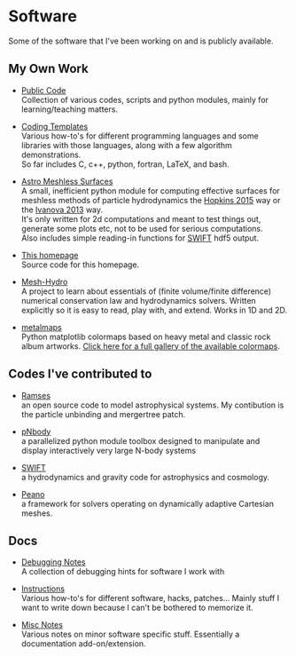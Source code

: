 # Software


Some of the software that I've been working on and is publicly available.





## My Own Work

<!-- 
To make a new line just use a line break, not a new paragraph, add 2 empty 
spaces after the top line. E.g.
- [Link Name](address)<space><space>
  Your text here. 
-->

-   [Public Code](https://github.com/mladenivkovic/published_thingies)  
    Collection of various codes, scripts and python modules, mainly for learning/teaching matters.

-   [Coding Templates](https://github.com/mladenivkovic/coding_templates)  
    Various how-to's for different programming languages and some libraries with those languages, along with a few algorithm demonstrations.  
    So far includes C, c++, python, fortran, LaTeX, and bash.

-   [Astro Meshless Surfaces](https://pypi.org/project/astro-meshless-surfaces/)  
    A small, inefficient python module for computing effective surfaces for meshless methods of particle hydrodynamics the [Hopkins 2015](https://arxiv.org/abs/1409.7395) way or the [Ivanova 2013](https://arxiv.org/abs/1209.4302) way.  
    It's only written for 2d computations and meant to test things out, generate some plots etc, not to be used for serious computations.   
    Also includes simple reading-in functions for [SWIFT](https://ascl.net/1805.020) hdf5 output.

-   [This homepage](https://github.com/mladenivkovic/mladenivkovic.github.io)    
    Source code for this homepage.

-   [Mesh-Hydro](https://github.com/mladenivkovic/mesh-hydro)   
    A project to learn about essentials of (finite volume/finite difference) numerical conservation law and hydrodynamics solvers. Written explicitly so it is easy to read, play with, and extend. Works in 1D and 2D.

-   [metalmaps](https://github.com/mladenivkovic/metalmaps)  
    Python matplotlib colormaps based on heavy metal and classic rock album artworks.  [Click here for a full gallery of the available colormaps](metalmaps/metalmaps.html).










## Codes I've contributed to

-   [Ramses](https://bitbucket.org/rteyssie/ramses/src/master/)  
    an open source code to model astrophysical systems. My contibution is the particle unbinding and mergertree patch.


-   [pNbody](https://gitlab.com/revaz/pNbody)  
    a parallelized python module toolbox designed to manipulate and display
    interactively very large N-body systems


-   [SWIFT](http://swiftsim.com)  
    a hydrodynamics and gravity code for astrophysics and cosmology.


-   [Peano](http://www.peano-framework.org)  
    a framework for solvers operating on dynamically adaptive Cartesian meshes.








## Docs


-   [Debugging Notes](https://obswww.unige.ch/~ivkovic/debugging/)  
    A collection of debugging hints for software I work with

-   [Instructions](https://obswww.unige.ch/~ivkovic/instructions/)  
    Various how-to's for different software, hacks, patches... Mainly stuff I want to write down
    because I can't be bothered to memorize it.

-   [Misc Notes](https://obswww.unige.ch/~ivkovic/notes_on_codes/)  
    Various notes on minor software specific stuff. Essentially a documentation add-on/extension.


